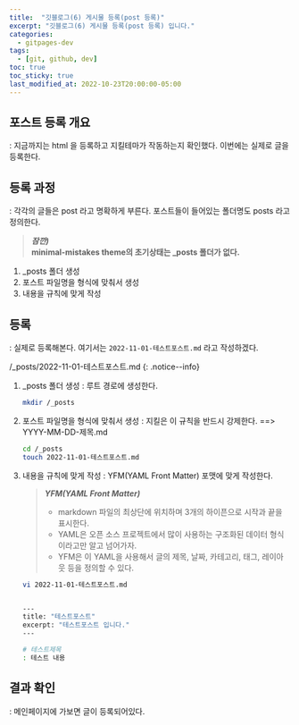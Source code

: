 ```yaml
---
title:  "깃블로그(6) 게시물 등록(post 등록)"
excerpt: "깃블로그(6) 게시물 등록(post 등록) 입니다."
categories:
  - gitpages-dev
tags:
  - [git, github, dev]
toc: true
toc_sticky: true
last_modified_at: 2022-10-23T20:00:00-05:00
---
```


## 포스트 등록 개요
: 지금까지는 html 을 등록하고 지킬테마가 작동하는지 확인했다. 이번에는 실제로 글을 등록한다.

## 등록 과정
: 각각의 글들은 post 라고 명확하게 부른다. 포스트들이 들어있는 폴더명도 posts 라고 정의한다.

> ***잠깐)***  
> **minimal-mistakes theme의 초기상태는 _posts 폴더가 없다.**

1. _posts 폴더 생성
2. 포스트 파일명을 형식에 맞춰서 생성
3. 내용을 규칙에 맞게 작성


## 등록
: 실제로 등록해본다. 여기서는 `2022-11-01-테스트포스트.md` 라고 작성하겠다.

/_posts/2022-11-01-테스트포스트.md
{: .notice--info}

1. _posts 폴더 생성
: 루트 경로에 생성한다. 

    ```bash
    mkdir /_posts

    ```

2. 포스트 파일명을 형식에 맞춰서 생성
:  지킬은 이 규칙을 반드시 강제한다. ==> YYYY-MM-DD-제목.md

    ```bash
    cd /_posts
    touch 2022-11-01-테스트포스트.md

    ```

3. 내용을 규칙에 맞게 작성
: YFM(YAML Front Matter) 포맷에 맞게 작성한다.

    >***YFM(YAML Front Matter)***  
    > - markdown 파일의 최상단에 위치하며 3개의 하이픈으로 시작과 끝을 표시한다.  
    > - YAML은 오픈 소스 프로젝트에서 많이 사용하는 구조화된 데이터 형식이라고만 알고 넘어가자.  
    > - YFM은 이 YAML을 사용해서 글의 제목, 날짜, 카테고리, 태그, 레이아웃 등을 정의할 수 있다.  

    ```bash
    vi 2022-11-01-테스트포스트.md


    ---
    title: "테스트포스트"
    excerpt: "테스트포스트 입니다."
    ---

    # 테스트제목
    : 테스트 내용

    ```



## 결과 확인
: 메인페이지에 가보면 글이 등록되어있다.



